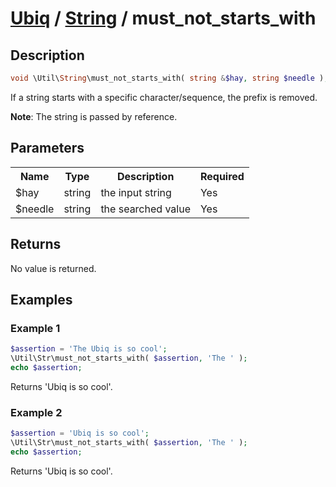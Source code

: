 [Ubiq](../index.md) / [String](../index.md#string) / must_not_starts_with
======


Description
-------- 

```php
void \Util\String\must_not_starts_with( string &$hay, string $needle );
```

If a string starts with a specific character/sequence, the prefix is removed.

**Note**: The string is passed by reference.



Parameters
--------

<table>
	<tr>
		<th>Name</th>
		<th>Type</th>
		<th>Description</th>
		<th>Required</th>
	</tr>
	<tr>
		<td>$hay</td>
		<td>string</td>
		<td>the input string</td>
		<td>Yes</td>
	</tr>
	<tr>
		<td>$needle</td>
		<td>string</td>
		<td>the searched value</td>
		<td>Yes</td>
	</tr>
</table>



Returns
--------

No value is returned. 



Examples
--------

### Example 1

```php
$assertion = 'The Ubiq is so cool';
\Util\Str\must_not_starts_with( $assertion, 'The ' );
echo $assertion;
```
Returns 'Ubiq is so cool'.

### Example 2

```php
$assertion = 'Ubiq is so cool';
\Util\Str\must_not_starts_with( $assertion, 'The ' );
echo $assertion;
```
Returns 'Ubiq is so cool'.
